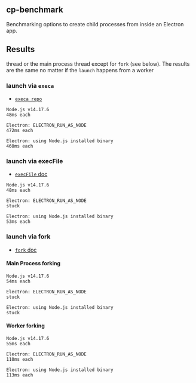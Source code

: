 ## cp-benchmark

Benchmarking options to create child processes from inside an Electron app.

## Results

thread or the main process thread except for `fork` (see below).
The results are the same no matter if the `launch` happens from a worker

### launch via `execa`

- [`execa repo`](https://github.com/sindresorhus/execa)

```
Node.js v14.17.6
48ms each

Electron: ELECTRON_RUN_AS_NODE
472ms each

Electron: using Node.js installed binary
460ms each
```

### launch via execFile

- [`execFile` doc](https://nodejs.org/api/child_process.html#child_process_child_process_execfile_file_args_options_callback)

```
Node.js v14.17.6
48ms each

Electron: ELECTRON_RUN_AS_NODE
stuck

Electron: using Node.js installed binary
53ms each
```

### launch via fork

- [`fork` doc](https://nodejs.org/api/child_process.html#child_process_child_process_fork_modulepath_args_options)

#### Main Process forking

```
Node.js v14.17.6
54ms each

Electron: ELECTRON_RUN_AS_NODE
stuck

Electron: using Node.js installed binary
stuck
```

#### Worker forking

```
Node.js v14.17.6
55ms each

Electron: ELECTRON_RUN_AS_NODE
110ms each

Electron: using Node.js installed binary
113ms each
```
